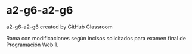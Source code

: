 # a2-g6-a2-g6
a2-g6-a2-g6 created by GitHub Classroom

Rama con modificaciones según  incisos solicitados para  examen final de Programación Web 1.
